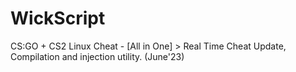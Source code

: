 # WickScript
CS:GO + CS2 Linux Cheat - [All in One] > Real Time Cheat Update, Compilation and injection utility. (June'23)
